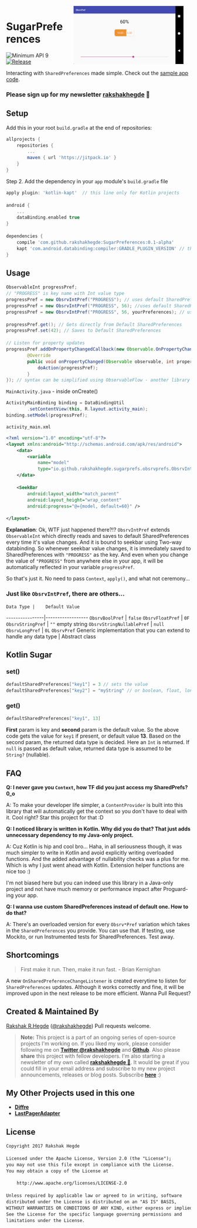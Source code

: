 <img src="ART/demo.gif" width="300" align="right" hspace="20">

# SugarPreferences

![Minimum API 9](https://img.shields.io/badge/API-9+-blue.svg)
[![Release](https://jitpack.io/v/rakshakhegde/SugarPreferences.svg)](https://jitpack.io/#rakshakhegde/SugarPreferences)

Interacting with `SharedPreferences` made simple. Check out the [sample app code](app/src/main).

### Please sign up for my newsletter **[rakshakhegde](https://upscri.be/b00b87/)** 📧

## Setup

Add this in your root `build.gradle` at the end of repositories:
```gradle
allprojects {
    repositories {
        ...
        maven { url 'https://jitpack.io' }
    }
}
```
Step 2. Add the dependency in your `app` module's `build.gradle` file
```gradle
apply plugin: 'kotlin-kapt'  // this line only for Kotlin projects

android {
    ...
    dataBinding.enabled true
}

dependencies {
    compile 'com.github.rakshakhegde:SugarPreferences:0.1-alpha'
    kapt 'com.android.databinding:compiler:GRADLE_PLUGIN_VERSION' // this line only for Kotlin projects
}
```

## Usage

```java
ObservableInt progressPref;
// "PROGRESS" is key name with Int value type
progressPref = new ObsrvIntPref("PROGRESS"); // uses default SharedPrefs with defaultVal 0 or,
progressPref = new ObsrvIntPref("PROGRESS", 56); //uses default SharedPrefs with defaultVal 56, or,
progressPref = new ObsrvIntPref("PROGRESS", 56, yourPreferences); // uses your SharedPreferences instance instead of default one

progressPref.get(); // Gets directly from Default SharedPreferences
progressPref.set(42); // Saves to Default SharedPreferences

// Listen for property updates
progressPref.addOnPropertyChangedCallback(new Observable.OnPropertyChangedCallback() {
    	@Override
    	public void onPropertyChanged(Observable observable, int propertyId) {
    		doAction(progressPref);
    	}
}); // syntax can be simplified using ObservableFlow - another library of mine :)
```

`MainActivity.java` - inside onCreate()
```java
ActivityMainBinding binding = DataBindingUtil
        .setContentView(this, R.layout.activity_main);
binding.setModel(progressPref);
```
`activity_main.xml`
```xml
<?xml version="1.0" encoding="utf-8"?>
<layout xmlns:android="http://schemas.android.com/apk/res/android">
	<data>
		<variable
			name="model"
			type="io.github.rakshakhegde.sugarprefs.obsrvprefs.ObsrvIntPref" />
	</data>
	
    <SeekBar
		android:layout_width="match_parent"
		android:layout_height="wrap_content"
		android:progress="@={model, default=60}" />

</layout>
```

**Explanation**: Ok, WTF just happened there?!? `ObsrvIntPref` extends `ObservableInt` which directly reads and saves to default SharedPreferences every time it's value changes. And it is bound to seekbar using Two-way databinding. So whenever seekbar value changes, it is immediately saved to SharedPreferences with `"PROGRESS"` as the key. And even when you change the value of `"PROGRESS"` from anywhere else in your app, it will be automatically reflected in your variable `progressPref`.

So that's just it. No need to pass `Context`, `apply()`, and what not ceremony...

### Just like `ObsrvIntPref`, there are others...

    Data Type |    Default Value 
----------------|------------------
`ObsrvBoolPref` | `false`
`ObsrvFloatPref` | `0F`
`ObsrvStringPref` | `""` empty string
`ObsrvStringNullablePref` | `null`
`ObsrvLongPref` | `0L`
`ObsrvPref` Generic implementation that you can extend to handle any data type | Abstract class

## Kotlin Sugar

### set()

```kotlin
defaultSharedPreferences["key1"] = 3 // sets the value
defaultSharedPreferences["key2"] = "myString" // or boolean, float, long
```

### get()

```kotlin
defaultSharedPreferences["key1", 13]
```

**First** param is key and **second** param is the default value. So the above code gets the value for `key1` if present, or default value **13**. Based on the second param, the returned data type is decided. Here an `Int` is returned. If `null` is passed as default value, returned data type is assumed to be `String?` (nullable).

## FAQ

**Q: I never gave you `Context`, how TF did you just access my SharedPrefs? 0_o**

A: To make your developer life simpler, a `ContentProvider` is built into this library that will automatically get the context so you don't have to deal with it. Cool right? Star this project for that :D

**Q: I noticed library is written in Kotlin. Why did you do that? That just adds unnecessary dependency to my Java-only project.**

A: Cuz Kotlin is hip and cool bro... Haha, in all seriousness though, it was much simpler to write in Kotlin and avoid explicitly writing overloaded functions. And the added advantage of nullability checks was a plus for me. Which is why I just went ahead with Kotlin. Extension helper functions are nice too :)

I'm not biased here but you can indeed use this library in a Java-only project and not have much memory or performance impact after Proguard-ing your app.

**Q: I wanna use custom SharedPreferences instead of default one. How to do that?**

A: There's an overloaded version for every `Obsrv*Pref` variation which takes in the `SharedPreferences` you provide. You can use that. If testing, use Mockito, or run Instrumented tests for SharedPreferences. Test away.

## Shortcomings

> First make it run. Then, make it run fast. - Brian Kernighan

A new `OnSharedPreferenceChangeListener` is created everytime to listen for `SharedPreferences` updates. Although it works correctly and fine, it will be improved upon in the next release to be more efficient. Wanna Pull Request?

## Created & Maintained By

[Rakshak R.Hegde](https://github.com/rakshakhegde) ([@rakshakhegde](https://twitter.com/rakshakhegde)) Pull requests welcome.

> **Note:** This project is a part of an ongoing series of open-source projects I'm working on. If you liked my work, please consider following me on **[Twitter @rakshakhegde](https://twitter.com/rakshakhegde)** and **[Github](https://github.com/rakshakhegde)**. Also please **share** this project with fellow developers. I'm also starting a newsletter of my own called **[rakshakhegde 📧](https://upscri.be/b00b87/)**. It would be great if you could fill in your email address and subscribe to my new project announcements, releases or blog posts. Subscribe [**here**](https://upscri.be/b00b87/) :)

## My Other Projects used in this one

- [**Diffre**](https://github.com/rakshakhegde/Diffre)
- [**LastPagerAdapter**](https://github.com/rakshakhegde/LastPagerAdapter)

## License

```txt
Copyright 2017 Rakshak Hegde

Licensed under the Apache License, Version 2.0 (the "License");
you may not use this file except in compliance with the License.
You may obtain a copy of the License at

    http://www.apache.org/licenses/LICENSE-2.0

Unless required by applicable law or agreed to in writing, software
distributed under the License is distributed on an "AS IS" BASIS,
WITHOUT WARRANTIES OR CONDITIONS OF ANY KIND, either express or implied.
See the License for the specific language governing permissions and
limitations under the License.
```